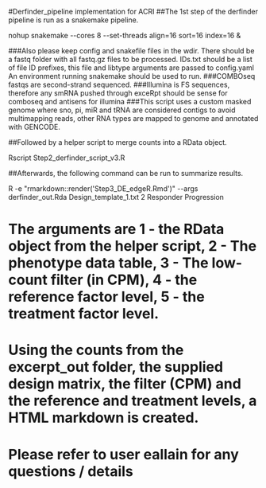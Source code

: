 #Derfinder_pipeline implementation for ACRI
##The 1st step of the derfinder pipeline is run as a snakemake pipeline. 

nohup snakemake --cores 8 --set-threads align=16 sort=16 index=16 &

###Also please keep config and snakefile files in the wdir. There should be a fastq folder with all fastq.gz files to be processed. IDs.txt should be a list of file ID prefixes, this file and libtype arguments are passed to config.yaml An environment running snakemake should be used to run. 
###COMBOseq fastqs are second-strand sequenced. 
###Illumina is FS sequences, therefore any smRNA pushed through exceRpt should be sense for comboseq and antisens for illumina
###This script uses a custom masked genome where sno, pi, miR and tRNA are considered contigs to avoid multimapping reads, other RNA types are mapped to genome and annotated with GENCODE.


##Followed by a helper script to merge counts into a RData object. 

Rscript Step2_derfinder_script_v3.R <inDir>

##Afterwards, the following command can be run to summarize results. 

R -e "rmarkdown::render('Step3_DE_edgeR.Rmd')" --args derfinder_out.Rda Design_template_1.txt 2 Responder Progression

# The arguments are 1 - the RData object from the helper script, 2 - The phenotype data table, 3 - The low-count filter (in CPM), 4 - the reference factor level, 5 - the treatment factor level.
# Using the counts from the excerpt_out folder, the supplied design matrix, the filter (CPM) and the reference and treatment levels, a HTML markdown is created.  
# Please refer to user eallain for any questions / details
